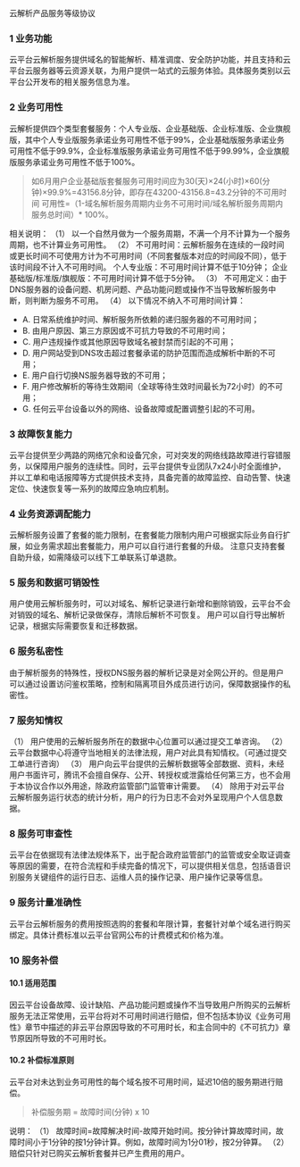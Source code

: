 
云解析产品服务等级协议

### 1 业务功能
云平台云解析服务提供域名的智能解析、精准调度、安全防护功能，并且支持和云平台云服务器等云资源关联，为用户提供一站式的云服务体验。具体服务类别以云平台公开发布的相关服务信息为准。

### 2 业务可用性
云解析提供四个类型套餐服务：个人专业版、企业基础版、企业标准版、企业旗舰版，其中个人专业版服务承诺业务可用性不低于99%，企业基础版服务承诺业务可用性不低于99.9%，企业标准版服务承诺业务可用性不低于99.99%，企业旗舰版服务承诺业务可用性不低于100%。

>如6月用户企业基础版套餐服务可用时间应为30(天)×24(小时)×60(分钟)×99.9%=43156.8分钟，即存在43200-43156.8=43.2分钟的不可用时间
可用性=（1-域名解析服务周期内业务不可用时间/域名解析服务周期内服务总时间）* 100%。

相关说明：
（1）	以一个自然月做为一个服务周期，不满一个月不计算为一个服务周期，也不计算业务可用性。
（2）	不可用时间：云解析服务在连续的一段时间或更长时间不可使用方计为不可用时间（不同套餐版本对应的时间段不同），低于该时间段不计入不可用时间。
个人专业版：不可用时间计算不低于10分钟；
企业基础版/标准版/旗舰版：不可用时间计算不低于5分钟。
（3）	不可用定义：由于DNS服务器的设备问题、机房问题、产品功能问题或操作不当导致解析服务中断，则判断为服务不可用。
（4）	以下情况不纳入不可用时间计算：
- A.	日常系统维护时间、解析服务所依赖的递归服务器的不可用时间；
- B.	由用户原因、第三方原因或不可抗力导致的不可用时间；
- C.	用户违规操作或其他原因导致域名被封禁而引起的不可用；
- D.	用户网站受到DNS攻击超过套餐承诺的防护范围而造成解析中断的不可用；
- E.	用户自行切换NS服务器导致的不可用；
- F.	用户修改解析的等待生效期间（全球等待生效时间最长为72小时）的不可用；
- G.	任何云平台设备以外的网络、设备故障或配置调整引起的不可用。

### 3 故障恢复能力
云平台提供至少两路的网络冗余和设备冗余，可对突发的网络线路故障进行容错服务，以保障用户服务的连续性。同时，云平台提供专业团队7x24小时全面维护，并以工单和电话报障等方式提供技术支持，具备完善的故障监控、自动告警、快速定位、快速恢复等一系列的故障应急响应机制。

### 4 业务资源调配能力
云解析服务设置了套餐的能力限制，在套餐能力限制内用户可根据实际业务自行扩展，如业务需求超出套餐能力，用户可以自行进行套餐的升级。
注意只支持套餐自助升级，如需降级可以线下工单联系订单退款。

### 5 服务和数据可销毁性
用户使用云解析服务时，可以对域名、解析记录进行新增和删除销毁，云平台不会对销毁的域名、解析记录做保存，清除后解析不可恢复。
用户可以自行导出解析记录，根据实际需要恢复和迁移数据。

### 6 服务私密性
由于解析服务的特殊性，授权DNS服务器的解析记录是对全网公开的。但是用户可以通过设置访问鉴权策略，控制和隔离项目外成员进行访问，保障数据操作的私密性。

### 7 服务知情权
（1）	用户使用的云解析服务所在的数据中心位置可以通过提交工单咨询。
（2）	云平台数据中心将遵守当地相关的法律法规，用户对此具有知情权。（可通过提交工单进行咨询）
（3）	用户向云平台提供的云解析数据等全部数据、资料，未经用户书面许可，腾讯不会擅自保存、公开、转授权或泄露给任何第三方，也不会用于本协议合作以外用途，除政府监管部门监管审计需要。
（4）	除用于对云平台云解析服务运行状态的统计分析，用户的行为日志不会对外呈现用户个人信息数据。

### 8 服务可审查性
云平台在依据现有法律法规体系下，出于配合政府监管部门的监管或安全取证调查等原因的需要，在符合流程和手续完备的情况下，可以提供相关信息，包括语音识别服务关键组件的运行日志、运维人员的操作记录、用户操作记录等信息。

### 9 服务计量准确性
云平台云解析服务的费用按照选购的套餐和年限计算，套餐针对单个域名进行购买绑定。具体计费标准以云平台官网公布的计费模式和价格为准。

### 10 服务补偿

#### 10.1 适用范围
因云平台设备故障、设计缺陷、产品功能问题或操作不当导致用户所购买的云解析服务无法正常使用，云平台将对不可用时间进行赔偿，但不包括本协议《业务可用性》章节中描述的非云平台原因导致的不可用时长，和主合同中的《不可抗力》章节原因所导致的不可用时长。

#### 10.2 补偿标准原则
云平台对未达到业务可用性的每个域名按不可用时间，延迟10倍的服务期进行赔偿。
> 补偿服务期 = 故障时间(分钟) x 10

说明：
（1）	故障时间=故障解决时间-故障开始时间。按分钟计算故障时间，故障时间小于1分钟的按1分钟计算。例如，故障时间为1分01秒，按2分钟算。
（2）	赔偿只针对已购买云解析套餐并已产生费用的用户。
